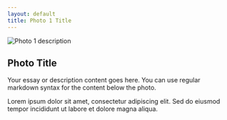 ```yaml
---
layout: default
title: Photo 1 Title
---
```


<link rel="stylesheet" href="static/grid.css">

<img src="static/photo1.jpg" alt="Photo 1 description" class="full-photo">

## Photo Title

Your essay or description content goes here. You can use regular markdown syntax for the content below the photo.

Lorem ipsum dolor sit amet, consectetur adipiscing elit. Sed do eiusmod tempor incididunt ut labore et dolore magna aliqua. 